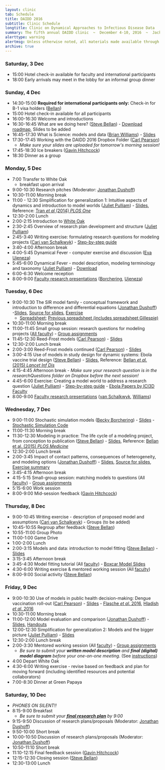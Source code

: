```yaml
---
layout: clinic
tab: Schedule
title: DAIDD 2016
subtitle: Clinic Schedule
longtitle: Clinic on Dynamical Approaches to Infectious Disease Data
summary: The fifth annual DAIDD clinic  ~  December 4-10, 2016  ~  Jacksonville and Yulee, Florida
alerttype: warning
alertmsg: Unless otherwise noted, all materials made available through this website are licensed through a <a rel="license" href="http://creativecommons.org/licenses/by/4.0/">CC-BY International Lincense</a>. <a rel="license" href="../license.html">Click here for license details</a>.
archive: true
---
```


### Saturday, 3 Dec
- 15:00 Hotel check-in available for faculty and international participants
- 18:00 Early arrivals may meet in the lobby for an informal group dinner

### Sunday, 4 Dec
-   14:30-15:00 **Required for international participants only:** Check-in for B-1 visa holders ([Bellan]({{site.absoluteurl}}/people/faculty/))
- 15:00 Hotel check-in available for all participants
- 16:00-16:30 Welcome and introductions
- 16:30-16:45 What are we doing here? ([Steve Bellan]({{site.absoluteurl}}/people/faculty/))  - [Download roadmap](../roadmap/DAIDD2016roadmap.pdf), Slides to be added
- 16:45-17:30 What is Science: models and data ([Brian Williams]({{site.absoluteurl}}/people/faculty/)) - [Slides](../Materials/Brian%20Williams%20What%20is%20Science.pdf)
- 17:30-17:45 Working with the DAIDD 2016 Dropbox Folder ([Carl Pearson]({{site.absoluteurl}}/people/faculty/))
    - _Make sure your slides are uploaded for tomorrow's morning session!_
- 17:45-18:30 Ice breakers ([Gavin Hitchcock]({{site.absoluteurl}}/people/staff/))
- 18:30 Dinner as a group

### Monday, 5 Dec
- 7:00 Transfer to White Oak
    - breakfast upon arrival
- 9:00-10:30 Research pitches (Moderator: [Jonathan Dushoff]({{site.absoluteurl}}/people/faculty/))
- 10:30-11:00 Morning break
- 11:00 - 12:30 Simplification for generalization 1: Intuitive aspects of dynamics and introduction to model worlds ([Juliet Pulliam]({{site.absoluteurl}}/people/faculty/)) - [Slides](../Materials/Pulliam_S4G1.pdf), Reference: [Tran _et al_ (2014) _PLOS One_](http://www.plosone.org/article/info%3Adoi%2F10.1371%2Fjournal.pone.0114479 "Tran et al 2014")
- 12:30-2:00 Lunch
- 2:00-2:15 Introduction to [White Oak](http://www.whiteoakwildlife.org/wop)
- 2:30-2:45 Overview of research plan development and structure ([Juliet Pulliam]({{site.absoluteurl}}/people/faculty/))
- 2:45-3:40 Writing exercise: formulating research questions for modeling projects ([Cari van Schalkwyk]({{site.absoluteurl}}/people/faculty/)) - [Step-by-step guide](../Materials/researchQuestions)
- 3:40-4:00 Afternoon break
- 4:00-5:45 Dynamical Fever - computer exercise and discussion ([Eva Ujeneza]({{site.absoluteurl}}/people/faculty/))
- 5:45-6:00 Dynamical Fever - model description, modeling terminology and taxonomy ([Juliet Pulliam]({{site.absoluteurl}}/people/faculty/)) - [Download](../Materials/modelTaxonomy)
- 6:00-6:30 Welcome reception
- 8:00-9:00 [Faculty research presentations](../Materials/researchPresentations) ([Borchering]({{site.absoluteurl}}/people/faculty/), [Ujeneza]({{site.absoluteurl}}/people/faculty/))

### Tuesday, 6 Dec

- 9:00-10:30 The SIR model family - conceptual framework and introduction to difference and differential equations ([Jonathan Dushoff]({{site.absoluteurl}}/people/faculty/)) -[Slides](https://github.com/dushoff/disease_model_talks/blob/master/git_push/family.draft.pdf), [Source for slides](https://github.com/dushoff/disease_model_talks), [Exercise](../Materials/SIRmodelFamily)
  - [Spreadsheet](http://tinyurl.com/SIR-DAIDD-2016); [Previous spreadsheet (includes spreadsheet Gillespie)](http://tinyurl.com/SIR-DAIDD-2015)
- 10:30-11:00 Morning break
- 11:00-11:45 Small group session: research questions for modeling projects ([All faculty]({{site.absoluteurl}}/people/faculty/)) - [Group assignments](https://www.dropbox.com/s/2e4xxxks5rxw9bb/groupAssignments.pdf?dl=1)
- 11:45-12:30 Reed-Frost models ([Carl Pearson]({{site.absoluteurl}}/people/faculty/)) - [Slides](../Materials/Pearon-ReedFrostModels.pdf)
- 12:30-2:00 Lunch break
- 2:00-3:00 Reed-Frost models continued ([Carl Pearson]({{site.absoluteurl}}/people/faculty/)) - [Slides](../Materials/Pearon-ReedFrostModels.pdf)
- 3:00-4:15 Use of models in study design for dynamic systems: Ebola vaccine trial design ([Steve Bellan]({{site.absoluteurl}}/people/faculty/)) - [Slides](../Materials/Bellan-ModelsInStudyDesign-Ebola.pdf), Reference:
  [Bellan _et al._ (2015) _Lancet Inf Dis_](http://bellanlab.publichealth.uga.edu/wp-content/uploads/2016/09/BellanEtAl-SLEbola-LancetID-2015.pdf)
- 4:15-4:45 Afternoon break - _Make sure your research question is in the researchQuestions folder on Dropbox before the next session!_
- 4:45-6:00 Exercise: Creating a model world to address a research question ([Juliet Pulliam]({{site.absoluteurl}}/people/faculty/)) - [Step-by-step guide](../Materials/modelWorld) - [Ebola Papers by ICI3D Faculty](http://ebola.ici3d.org)
- 8:00-9:00 [Faculty research presentations](../Materials/researchPresentations) ([van Schalkwyk]({{site.absoluteurl}}/people/faculty/), [Williams]({{site.absoluteurl}}/people/faculty/))

### Wednesday, 7 Dec
- 9:00-11:00 Stochastic simulation models ([Becky Borchering]({{site.absoluteurl}}/people/faculty/)) - [Slides](https://www.dropbox.com/s/678dx9io8fqnxyg/Borchering_stochastic_simulation_DAIDD2016.pdf?dl=1) - [Stochastic Simulation Code](https://github.com/ICI3D/RTutorials/raw/15f3f2d1c6b8d99c9762617c700e0e8bbf206482/spillover_introductions.R)
- 11:00-11:30 Morning break
- 11:30-12:30 Modeling in practice: The life cycle of a modeling project, from conception to publication ([Steve Bellan]({{site.absoluteurl}}/people/faculty/))  - [Slides](../Materials/Bellan-LifeCycleModelingProject-AcuteHIV.pdf), Reference: [Bellan et al. (2015) _PLOS Medicine_](http://journals.plos.org/plosmedicine/article?id=10.1371/journal.pmed.1001801)
- 12:30-2:00 Lunch break
- 2:00-3:45 Impact of contact patterns, consequences of heterogeneity, and modeling options ([Jonathan Dushoff]({{site.absoluteurl}}/people/faculty/)) - [Slides](https://github.com/dushoff/disease_model_talks/tree/master/git_push/heterogeneity.draft.pdf), [Source for slides](https://github.com/dushoff/disease_model_talks/), [Exercise summary](../Materials/heterogeneityTutorialSummary.pdf)
- 3:45-4:15 Afternoon break
- 4:15-5:15 Small-group session: matching models to questions (All [faculty]({{site.absoluteurl}}/people/faculty/)) - [Group assignments](https://www.dropbox.com/s/mkhbd5926vf186a/groupAssignments.pdf?dl=1)
- 5:15-6:00 Work session
- 8:00-9:00 Mid-session feedback ([Gavin Hitchcock]({{site.absoluteurl}}/people/staff/))

### Thursday, 8 Dec

- 9:00-10:45 Writing exercise - description of proposed model and assumptions ([Cari van Schalkwyk]({{site.absoluteurl}}/people/faculty/)) - Groups (to be added)
- 10:45-10:55 Regroup after feedback ([Steve Bellan]({{site.absoluteurl}}/people/faculty/))
- 10:55-11:00 Group Photo
- 11:00-1:00 Game Drive
- 1:00-2:00 Lunch
- 2:00-3:15 Models and data: introduction to model fitting  ([Steve Bellan]({{site.absoluteurl}}/people/faculty/)) - [Slides](../Materials/Bellan-ModelsData-IntrotoModelFitting.pdf)
- 3:15-3:45  Afternoon break
- 3:45-4:30 Model fitting tutorial (All [faculty]({{site.absoluteurl}}/people/faculty/)) - [Boxcar Model Slides](../Materials/boxcarModels.pdf)
- 4:30-6:00 Writing exercise & mentored working session (All [faculty]({{site.absoluteurl}}/people/faculty/))
- 8:00-9:00 Social activity ([Steve Bellan]({{site.absoluteurl}}/people/faculty/))

### Friday, 9 Dec

- 9:00-10:30 Use of models in public health decision-making: Dengue vaccination roll-out ([Carl Pearson]({{site.absoluteurl}}/people/faculty/)) - [Slides](https://docs.google.com/presentation/d/1JqrGCGnlZLgguxWxeyEEwOBbJYnQaglXbRrq2P_x2Nc/pub?start=false&loop=false&delayms=3000) - [Flasche _et al_. 2016](http://journals.plos.org/plosmedicine/article?id=10.1371/journal.pmed.1002181), [Hladish _et al_. 2016 ](http://journals.plos.org/plosntds/article?id=10.1371/journal.pntd.0004661)
- 10:30-11:00 Morning break
- 11:00-12:00 Model evaluation and comparison ([Jonathan Dushoff]({{site.absoluteurl}}/people/faculty/)) - [Slides](https://github.com/dushoff/statistics_talks/blob/master/git_push/evaluation.draft.pdf), [Handouts](https://github.com/dushoff/statistics_talks/blob/master/git_push/evaluation.handouts.pdf)
- 12:00-12:30 Simplification for generalization 2: Models and the bigger picture ([Juliet Pulliam]({{site.absoluteurl}}/people/faculty/)) - [Slides](../Materials/Pulliam_S4G2.pdf)
- 12:30-2:00 Lunch break
- 2:00-3:30 Mentored working session (All [faculty]({{site.absoluteurl}}/people/faculty/)) - [Group assignments](https://www.dropbox.com/s/si7qr82eew4eo3s/groupAssignments.pdf?dl=1)
    - _Be sure to submit your **written model description** and **final (digital) model diagram** before your one-on-one meeting_. (See [instructions](../Materials/instructions))
- 4:00 Depart White Oak
- 4:30-6:00 Writing exercise - revise based on feedback and plan for moving forward (including identified resources and potential collaborators)
- 7:00-8:30 Dinner at Green Papaya

### Saturday, 10 Dec

- _PHONES ON SILENT!!_
- 8:15-9:00 Breakfast
    - _Be sure to submit your [**final research plan**](../Materials/researchPlans) by 9:00_
- 9:15-9:50 Discussion of research plans/proposals (Moderator: [Jonathan Dushoff]({{site.absoluteurl}}/people/faculty/))
- 9:50-10:00 Short break
- 10:00-10:50 Discussion of research plans/proposals (Moderator: [Jonathan Dushoff]({{site.absoluteurl}}/people/faculty/))
- 10:50-11:10 Short break
- 11:10-12:15 Final feedback session ([Gavin Hitchcock]({{site.absoluteurl}}/people/staff/))
- 12:15-12:30 Closing session ([Steve Bellan]({{site.absoluteurl}}/people/faculty/))
- 12:30-13:00 Lunch

